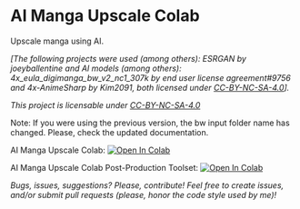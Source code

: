 ﻿# AI Manga Upscale Colab

Upscale manga using AI.

<i>[The following projects were used (among others): ESRGAN by joeyballentine and AI models (among others): 4x_eula_digimanga_bw_v2_nc1_307k by end user license agreement#9756 and 4x-AnimeSharp by Kim2091, both licensed under [CC-BY-NC-SA-4.0](https://creativecommons.org/licenses/by-nc-sa/4.0)].</i>

<i>This project is licensable under [CC-BY-NC-SA-4.0](https://creativecommons.org/licenses/by-nc-sa/4.0)</i>

Note: If you were using the previous version, the bw input folder name has changed. Please, check the updated documentation.

AI Manga Upscale Colab: 
[![Open In Colab](https://colab.research.google.com/assets/colab-badge.svg)](https://colab.research.google.com/github/Spladenly/ai-manga-upscale-colab/blob/main/ai-manga-upscale-colab.ipynb)

AI Manga Upscale Colab Post-Production Toolset:
[![Open In Colab](https://colab.research.google.com/assets/colab-badge.svg)](https://colab.research.google.com/github/Spladenly/ai-manga-upscale-colab/blob/main/post-prod.ipynb)

<i>Bugs, issues, suggestions? Please, contribute! Feel free to create issues, and/or submit pull requests (please, honor the code style used by me)!</i>
